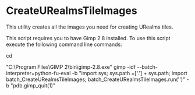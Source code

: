 # CreateURealmsTileImages
This utility creates all the images you need for creating URealms tiles.

This script requires you to have Gimp 2.8 installed. To use this script execute the following command line commands:

cd <the file path for this script>
  
"C:\Program Files\GIMP 2\bin\gimp-2.8.exe" gimp -idf --batch-interpreter=python-fu-eval -b "import sys; sys.path =['.'] + sys.path; import batch_CreateURealmsTileImages; batch_CreateURealmsTileImages.run('<insert file path and name here>')" -b "pdb.gimp_quit(1)"
